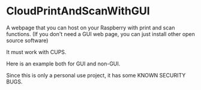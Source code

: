 # CloudPrintAndScanWithGUI
A webpage that you can host on your Raspberry with print and scan functions.
(If you don't need a GUI web page, you can just install other open source software)


It must work with CUPS.

Here is an example both for GUI and non-GUI.


Since this is only a personal use project, it has some KNOWN SECURITY BUGS.